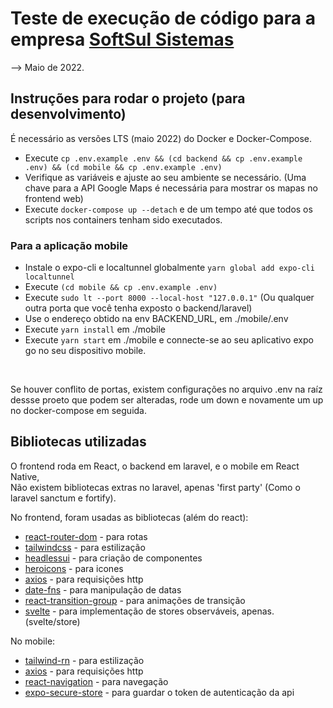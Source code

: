 # Teste de execução de código para a empresa [SoftSul Sistemas](http://www.softsulsistemas.com.br/)

--> Maio de 2022.

## Instruções para rodar o projeto (para desenvolvimento)

É necessário as versões LTS (maio 2022) do Docker e Docker-Compose.

- Execute ```cp .env.example .env && (cd backend && cp .env.example .env) && (cd mobile && cp .env.example .env)```
- Verifique as variáveis e ajuste ao seu ambiente se necessário. (Uma chave para a API Google Maps é necessária para mostrar os mapas no frontend web)
- Execute ```docker-compose up --detach``` e de um tempo até que todos os scripts nos containers tenham sido executados.

### Para a aplicação mobile

 - Instale o expo-cli e localtunnel globalmente ```yarn global add expo-cli localtunnel```
 - Execute ```(cd mobile && cp .env.example .env)```
 - Execute ```sudo lt --port 8000 --local-host "127.0.0.1"``` (Ou qualquer outra porta que você tenha exposto o backend/laravel)
 - Use o endereço obtido na env BACKEND_URL, em ./mobile/.env
 - Execute ```yarn install``` em ./mobile
 - Execute ```yarn start``` em ./mobile e connecte-se ao seu aplicativo expo go no seu dispositivo mobile.

<br />

Se houver conflito de portas, existem configurações no arquivo .env na raíz dessse proeto que podem ser alteradas, rode um down e novamente um up no docker-compose em seguida.

## Bibliotecas utilizadas

O frontend roda em React, o backend em laravel, e o mobile em React Native, <br />
Não existem bibliotecas extras no laravel, apenas 'first party' (Como o laravel sanctum e fortify). <br />

No frontend, foram usadas as bibliotecas (além do react):
 - [react-router-dom](https://reactrouter.com/web/guides/quick-start) - para rotas
 - [tailwindcss](https://tailwindcss.com/) - para estilização
 - [headlessui](https://headlessui.dev/) - para criação de componentes
 - [heroicons](https://heroicons.com/) - para icones
 - [axios](https://axios-http.com/ptbr/) - para requisições http
 - [date-fns](https://date-fns.org/) - para manipulação de datas
 - [react-transition-group](https://reactcommunity.org/react-transition-group/docs) - para animações de transição
 - [svelte](https://svelte.dev/) - para implementação de stores observáveis, apenas. (svelte/store)

No mobile:
 - [tailwind-rn]() - para estilização
 - [axios](https://axios-http.com/ptbr/) - para requisições http
 - [react-navigation](https://reactnavigation.org/) - para navegação
 - [expo-secure-store](https://docs.expo.dev/versions/latest/sdk/securestore/) - para guardar o token de autenticação da api

